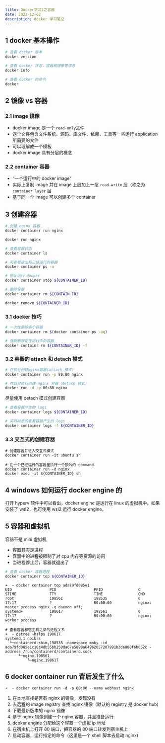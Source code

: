 ```yaml
---
title: Docker学习2之容器
date: 2022-12-02
description: docker 学习笔记
---
```


## 1 docker 基本操作

```bash
# 查看 docker 版本
docker version 

# 查看 docker 状态，容器和镜像等信息
docker info

# 查看 docker 的命令
docker 
```

## 2 镜像 vs 容器

### 2.1 image 镜像

- docker image 是一个 `read-only`文件
- 这个文件包含文件系统、源码、库文件、依赖、工具等一些运行 application 所需要的文件
- 可以理解成一个模板
- docker image 具有分层的概念

### 2.2 container 容器

- “一个运行中的 docker image”
- 实际上复制 image 并在 image 上层加上一层 `read-write` 层（称之为 `container layer` 层
- 基于同一个 image 可以创建多个 container

## 3 创建容器

```bash
# 创建 nginx 容器
docker container run nginx

docker run nginx

# 查看容器状态
docker container ls

# 可查看退出和已经运行的容器
docker container ps -a

# 停止运行 docker 
docker container stop ${CONTAINER_ID}

# 删除容器
docker container rm ${CONTAIN_ID}

docker remove ${CONTAINER_ID}
```

###  3.1 docker 技巧

```bash
# 一次性删除多个容器
docker container rm $(docker container ps -aq)

# 强制删除正在运行中的容器
docker containr rm ${CONTAINER_ID} -f
```

### 3.2 容器的 attach 和 detach 模式

```bash
# 在前台创建nginx容器(attach 模式)
docker container run -p 80:80 nginx

# 在后台执行创建 nginx 容器（detach 模式）
docker run -d -p 80:80 nginx
```

尽量使用 detach 模式创建容器

```bash
# 查看容器产生的 logs
docker container logs ${CONTAINER_ID}

# 实时动态的查看容器产生的 logs
docker container logs -f ${CONTAINER_ID}
```

### 3.3 交互式的创建容器

```bask
# 创建容器并进入交互式模式
docker container run -it ubuntu sh

# 在一个已经运行的容器里执行一个额外的 command
docker container run -d nginx
docker exec -it ${CONTAINER_ID} sh
```

## 4 windows 如何运行 docker engine 的

打开 hyperv 软件中可以看出，docker engine 是运行在 linux 的虚拟机中。如果安装了 wsl2，也可使用 wsl2 运行 docker engine。

## 5 容器和虚拟机

容器不是 mini 虚拟机
- 容器其实是进程
- 容器中的进程被限制了对 cpu 内存等资源的访问
- 当进程停止后，容器就退出了

```bash
# 查看 docker 容器进程
docker container top ${CONTAINER_ID}
```
```log
➜  ~ docker container top ada79fd085e1
UID                 PID                 PPID                C                   STIME               TTY                 TIME                CMD
root                198561              198535              0                   17:17               ?                   00:00:00            nginx: master process nginx -g daemon off;
systemd+            198617              198561              0                   17:17               ?                   00:00:00            nginx: worker process
```

```log
# 查看容器和宿主机之间的进程关系
➜  ~ pstree -halps 198617
systemd,1 noibrs
  └─containerd-shim,198535 -namespace moby -id ada79fd085e1c18c4db55bb259da67e5898a64962057207991b3de880f6b052c -address /run/containerd/containerd.sock
      └─nginx,198561
          └─nginx,198617
```

## 6 docker container run 背后发生了什么

```log
➜  ~ docker container run -d -p 80:80 --name webhost nginx
```
1. 在本地查找是否有 nginx 的镜像，发现没有
2. 去远程的 image registry 查找 nginx 镜像（默认的 registry 是 docker hub)
3. 下载最新版本的 nginx 镜像
4. 基于 nginx 镜像创建一个 nginx 容器，并且准备运行
5. dcoker engine 分配给这个容器一个虚拟 ip 地址
6. 在宿主机上打开 80 端口，把容器的 80 端口转发到宿主机上
7. 启动容器，运行指定的命令（这里是一个 shell 脚本去启动 nginx)